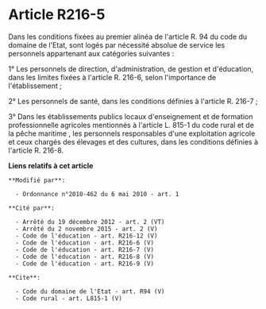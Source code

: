 # Article R216-5

Dans les conditions fixées au premier alinéa de l'article R. 94 du code du domaine de l'Etat, sont logés par nécessité
absolue de service les personnels appartenant aux catégories suivantes : 

1° Les personnels de direction, d'administration, de gestion et d'éducation, dans les limites fixées à l'article R. 216-6,
selon l'importance de l'établissement ; 

2° Les personnels de santé, dans les conditions définies à l'article R. 216-7 ; 

3° Dans les établissements publics locaux d'enseignement et de formation professionnelle agricoles mentionnés à l'article L.
815-1 du code rural et de la pêche maritime , les personnels responsables d'une exploitation agricole et ceux chargés des
élevages et des cultures, dans les conditions définies à l'article R. 216-8.

**Liens relatifs à cet article**

	**Modifié par**:

	  - Ordonnance n°2010-462 du 6 mai 2010 - art. 1

	**Cité par**:

	  - Arrêté du 19 décembre 2012 - art. 2 (VT)
	  - Arrêté du 2 novembre 2015 - art. 2 (V)
	  - Code de l'éducation - art. R216-12 (V)
	  - Code de l'éducation - art. R216-6 (V)
	  - Code de l'éducation - art. R216-7 (V)
	  - Code de l'éducation - art. R216-8 (V)
	  - Code de l'éducation - art. R216-9 (V)

	**Cite**:

	  - Code du domaine de l'Etat - art. R94 (V)
	  - Code rural - art. L815-1 (V)
